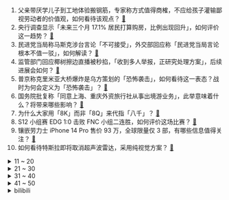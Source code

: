 1. 父亲带厌学儿子到工地体验搬钢筋，专家称方式值得商榷，不应给孩子灌输鄙视劳动者的价值观，如何看待该观点？ [:link:](https://www.zhihu.com/question/558327071)
2. 央行调查显示「未来三个月 17.1% 居民打算购房，比例出现回升」，如何评价这一趋势？ [:link:](https://www.zhihu.com/question/558411729)
3. 民进党当局称马斯克涉台言论「不可接受」，外交部回应称「民进党当局言论根本不值一驳」，如何解读？ [:link:](https://www.zhihu.com/question/558361339)
4. 监管部门回应椰树擦边直播被秒掐，「收到多人举报，正研究处理方案」，后续进展会如何？ [:link:](https://www.zhihu.com/question/558322135)
5. 普京称克里米亚大桥爆炸是乌方策划的「恐怖袭击」，如何看待这一表态？战时为何会定义为「恐怖袭击」？ [:link:](https://www.zhihu.com/question/558454878)
6. 国务院批复称「同意上海、重庆外资旅行社从事出境游业务」，此举意味着什么？将带来哪些影响？ [:link:](https://www.zhihu.com/question/558284328)
7. 为什么大家用「8K」而非「8Q」来代指「八千」？ [:link:](https://www.zhihu.com/question/557838170)
8. S12 小组赛 EDG 1:0 击败 FNC 小组二连胜，如何评价这场比赛？ [:link:](https://www.zhihu.com/question/558453984)
9. 镶嵌劳力士 iPhone 14 Pro 售价 93 万，全球限量仅 3 部，有哪些信息值得关注？ [:link:](https://www.zhihu.com/question/558305671)
10. 如何看待特斯拉即将取消超声波雷达，采用纯视觉方案？ [:link:](https://www.zhihu.com/question/558212074)
<details>
<summary>11 ~ 20</summary>

11. 为什么有人在不大的年纪里，会对万事万物心如止水？ [:link:](https://www.zhihu.com/question/557437551)
12. 有哪些寓意深刻的英文单词？ [:link:](https://www.zhihu.com/question/287749062)
13. 为什么《原神》中以中国为原型的璃月没有类似长城的设计？ [:link:](https://www.zhihu.com/question/558444173)
14. 有哪些道理是你处在低谷期才明白的？ [:link:](https://www.zhihu.com/question/479121439)
15. 黑龙江一中学收学生 20 元「树叶费」给植被保暖，教育局回应称系学校干事个人行为，如何看待这一行为？ [:link:](https://www.zhihu.com/question/558433485)
16. 为什么付出越多的父母，往往养不出感恩的孩子？ [:link:](https://www.zhihu.com/question/557114021)
17. 为什么电车跑高速更费电？ [:link:](https://www.zhihu.com/question/453540583)
18. 活到中年，有没有感觉能说知心话的人几乎为零？ [:link:](https://www.zhihu.com/question/557838978)
19. 在什么情况下，美国人可能和俄罗斯达成妥协，放弃乌克兰呢？ [:link:](https://www.zhihu.com/question/558453233)
20. 如何看待吉尔吉斯斯坦宣布取消「牢不可破的兄弟情-2022」联合演习 ？这透露了哪些信息？ [:link:](https://www.zhihu.com/question/558358464)
</details>
<details>
<summary>21 ~ 30</summary>

21. 能不能分享一个你的失败经验？ [:link:](https://www.zhihu.com/question/56101076)
22. 学习量化投资怎么入门，有哪些参考书籍? [:link:](https://www.zhihu.com/question/317643025)
23. 克里米亚大桥的损坏程度中国工业能力多久能修好？对我国桥梁建设有哪些启示？ [:link:](https://www.zhihu.com/question/558277344)
24. 援助给乌克兰的海马斯火箭炮，在美国属于什么级别的装备？ [:link:](https://www.zhihu.com/question/557966406)
25. 如何看待 9 月 50 家房企拿地总额环比增幅达 130.2% ？还有哪些数据细节值得关注？ [:link:](https://www.zhihu.com/question/558281219)
26. 丁克女子意外怀孕，家人喜极而泣，如何看待丁克的选择？生育权应当由谁来决定？ [:link:](https://www.zhihu.com/question/557394599)
27. 外交部回应克里米亚大桥发生爆炸起火，如何解读？ [:link:](https://www.zhihu.com/question/558360136)
28. 为什么守望先锋凉了，CS:GO还是很火? [:link:](https://www.zhihu.com/question/533039984)
29. 如何看待卢本伟疑似与赵梦玥和平分手，且称双方近年始终经济独立？ [:link:](https://www.zhihu.com/question/558204727)
30. 你对于 2022 年诺贝尔经济学奖的预测是什么？ [:link:](https://www.zhihu.com/question/520963193)
</details>
<details>
<summary>31 ~ 40</summary>

31. 在你看来，时间真的是治愈一切的良药吗？ [:link:](https://www.zhihu.com/question/558222572)
32. 为什么中国人对玉石情有独钟，而欧美人兴趣不浓？ [:link:](https://www.zhihu.com/question/21386973)
33. 人没钱了生活会变成什么样？ [:link:](https://www.zhihu.com/question/431361614)
34. 如何看待微软22年转正挂了所有日常实习生？ [:link:](https://www.zhihu.com/question/557506449)
35. 华为 Mate50 昆仑玻璃版本订单占 5 成，耐摔成为购机参考标准之一，这透露出了哪些信息？ [:link:](https://www.zhihu.com/question/553843511)
36. 2022 F1 日本大奖赛维斯塔潘夺冠并卫冕年度总冠军，佩雷兹勒克莱尔分列二三，如何评价这场比赛？ [:link:](https://www.zhihu.com/question/558304253)
37. 有房有车有存款，生活没有目标，过得浑浑噩噩怎么办？ [:link:](https://www.zhihu.com/question/558277897)
38. 克里米亚大桥起火，普京签署总统令要求加强刻赤海峡运输通道等基础设施的安保，具体措施有哪些？如何解读？ [:link:](https://www.zhihu.com/question/558272912)
39. 四川某公园禁止宠物狗进入，建议交 2 元保管费暂时「停」在电动车停车位，如何评价这种处理方式？ [:link:](https://www.zhihu.com/question/557529402)
40. 辈分高是怎样一种体验？ [:link:](https://www.zhihu.com/question/27725719)
</details>
<details>
<summary>41 ~ 50</summary>

41. 密西西比河水位降至十年最低，导致驳船运输中断，这将带来哪些影响？干旱的情况如何，原因是什么？ [:link:](https://www.zhihu.com/question/558466815)
42. 在家办公如何提高效率？哪些电子设备可以让居家办公更舒适？ [:link:](https://www.zhihu.com/question/558220693)
43. 18岁如果不读书能做什么?学什么? [:link:](https://www.zhihu.com/question/558320821)
44. 因涉嫌「严重不当行为」英国贸易大臣被解职， 如何看待英国新政府成立一个月已被丑闻所困扰？ [:link:](https://www.zhihu.com/question/558165259)
45. 2022 女排世锦赛中国女排 3 比 0 战胜比利时女排晋级八强，如何评价本场比赛？有哪些亮点？ [:link:](https://www.zhihu.com/question/558412224)
46. 为什么会有CPU"降压超频"这个概念，是谁提出来的，真的可行吗，直觉上和我的数模电信号知识相悖啊？ [:link:](https://www.zhihu.com/question/546466209)
47. 希腊重步兵方阵，马其顿重步兵方阵很强吗？如果遇到同时期的中国军队会怎么样？它们的作战原理一样吗？ [:link:](https://www.zhihu.com/question/390259913)
48. 我今年高二，不想摆烂，能不能给我提一点建议？ [:link:](https://www.zhihu.com/question/558241438)
49. 上海有哪些值得推荐的各个国家的特色餐馆？ [:link:](https://www.zhihu.com/question/21994656)
50. 如何评价《原神》寻味之旅——璃月食堂第一期？ [:link:](https://www.zhihu.com/question/558305508)
</details><details>
<summary>bilibili</summary>

1. 坚持热爱1万小时，就是普通人的逆袭捷径 [:link:](//www.bilibili.com/video/BV1ft4y1F7Bf)
2. 《原神》妮露角色PV——「曼舞流连」 [:link:](//www.bilibili.com/video/BV1NP411J7KM)
3. 居然在奶茶里，喝出指甲 [:link:](//www.bilibili.com/video/BV1eR4y197Xv)
4. 我本以为手打大铁锅已经是我的极限了，直到我遇到了手打牛肉丸.... [:link:](//www.bilibili.com/video/BV1NG4y1s7B3)
5. 【赵文卓踢刀】我真的劝了卓哥好久才勉强答应我说：那这次就不放剑气了吧！ [:link:](//www.bilibili.com/video/BV1cP41177FL)
6. 也许 这就是命 [:link:](//www.bilibili.com/video/BV1cT411N7MZ)
7. 哪个鬼才教你这么二创的？！DNA都给我创碎了！ [:link:](//www.bilibili.com/video/BV1fB4y1L7Se)
8. 广州.阿一鲍鱼   厨子探店¥700？ [:link:](//www.bilibili.com/video/BV12e4y1H7du)
9. 王老菊教你断剑奇侠（第二季01）- 雷氏侠义传 [:link:](//www.bilibili.com/video/BV1C8411x7wo)
10. 比完了，级别第五，对手很优秀，我继续努力，谢谢各位粉丝的支持。 [:link:](//www.bilibili.com/video/BV1C24y197f4)
<details>
<summary>11 ~ 20</summary>

11. 关于我家狗被困在板凳上一宿这件事…. [:link:](//www.bilibili.com/video/BV12e4y1i7pJ)
12. 破防！突然告诉女友我们要分开异地恋一年…她崩溃了？ [:link:](//www.bilibili.com/video/BV19e411j7RS)
13. 【Stray Kids】"CASE 143" M/V [:link:](//www.bilibili.com/video/BV1jG411E7jh)
14. 可我确实也会嫉妒啊... [:link:](//www.bilibili.com/video/BV1AT411N7LT)
15. 全世界最贵的炸猪排！500元！比脸还要大！到底有多好吃？ [:link:](//www.bilibili.com/video/BV1bt4y1c7TE)
16. 我要被这群记者笑死啦哈哈哈哈哈哈哈哈哈哈哈哈哈哈 [:link:](//www.bilibili.com/video/BV1oe4y1i7kZ)
17. 考研，但书被吃了…… [:link:](//www.bilibili.com/video/BV1ne411j7ci)
18. 国服也有十连五金啦！！ [:link:](//www.bilibili.com/video/BV1zV4y157Hb)
19. 《守望先锋》“归来”动画短片：雾子 [:link:](//www.bilibili.com/video/BV1324y197pm)
20. 别被网络上的猫骗了，这才是真实的猫叫🤣 [:link:](//www.bilibili.com/video/BV1MN4y1A7zg)
</details>
<details>
<summary>21 ~ 30</summary>

21. 只因兄弟结婚，我们整了个顶级好活 [:link:](//www.bilibili.com/video/BV1TW4y1H7zy)
22. 超市里3块钱一袋的东西，有人用命来捡 [:link:](//www.bilibili.com/video/BV1e24y197Co)
23. 好好同大家道个别吧，我要为小芋圆挣生活费去了 [:link:](//www.bilibili.com/video/BV1ZR4y1971B)
24. 再遛遛狗命没了 [:link:](//www.bilibili.com/video/BV1iW4y1n7RV)
25. “当我死后，世界开始爱我”| 𝓛𝓸𝓿𝓲𝓷𝓰 𝓥𝓲𝓷𝓬𝓮𝓷𝓽 [:link:](//www.bilibili.com/video/BV1bt4y1c7SG)
26. 出差回家发现三只猫都中毒了！连夜送去抢救才活下来 到底谁干的？ [:link:](//www.bilibili.com/video/BV1DT411P7gM)
27. 赛博朋克，但是真人版 [:link:](//www.bilibili.com/video/BV1Wd4y1q7zk)
28. 【十月霸权】转生成为魔剑亚托克斯~暗裔的奇妙冒险（第一集） [:link:](//www.bilibili.com/video/BV1MG4y1s79t)
29. 米其林推荐的北京烤鸭店，北京人吃了都说地道，每天排队两小时【怎么这么值ep52-四季民福】 [:link:](//www.bilibili.com/video/BV1914y1876N)
30. 百事可乐无糖X王者荣耀集结登场，劲爽出击 [:link:](//www.bilibili.com/video/BV1uG4y1s77V)
</details>
<details>
<summary>31 ~ 40</summary>

31. 没有任何悬念 [:link:](//www.bilibili.com/video/BV1jg411Y7Sh)
32. 被疫情偷走的时间，被我抢回来了。 [:link:](//www.bilibili.com/video/BV1Z14y187e8)
33. 当我找了一堆up主重考科目二，公布成绩的时候我傻眼了… [:link:](//www.bilibili.com/video/BV1fG4y1W7dN)
34. 一口气看完，死神1-366集！4小时大片！还记得月牙天冲吗？ [:link:](//www.bilibili.com/video/BV1NB4y1j7gr)
35. 【S12全球总决赛】小组赛 10月8日 Gen.G vs RNG [:link:](//www.bilibili.com/video/BV1pN4y1A7CC)
36. 家里每顿饭的量，让我觉得我找到了以后下岗再就业的出路 [:link:](//www.bilibili.com/video/BV1Ne4y1n71Z)
37. 妈妈！我要吃柚子！（不是我！！） [:link:](//www.bilibili.com/video/BV1oe4y1z7mi)
38. 护食这方面我没服过谁 [:link:](//www.bilibili.com/video/BV1Be411j7Qd)
39. 【丧病中配】如果2077的CV来配音《赛博朋克：边缘行者》（第二话） [:link:](//www.bilibili.com/video/BV1re4y1i7CD)
40. 没学过跳舞很屑T^T [:link:](//www.bilibili.com/video/BV1uR4y1o737)
</details>
<details>
<summary>41 ~ 50</summary>

41. 【罗伊Roi】Viva La Vida丨生命万岁 [:link:](//www.bilibili.com/video/BV19W4y1n7ni)
42. 我的致郁系爱情！ [:link:](//www.bilibili.com/video/BV1C24y197ze)
43. 【鬼畜电影】熊出没之熊心归去（79分钟完整版） [:link:](//www.bilibili.com/video/BV1Ae4y167UD)
44. 评分4.2！2022年度最抽象动画已经诞生！吐槽LoveLive星团第二季！ [:link:](//www.bilibili.com/video/BV16G411E7Ny)
45. 黑皮酷辣姐🆚白皮甜心妹 闺蜜衣橱/风格大互换 你pink哪一个？ [:link:](//www.bilibili.com/video/BV1uB4y1j7NX)
46. 这俩孩子非要给我展示才艺。 [:link:](//www.bilibili.com/video/BV1hT411P77Q)
47. 嘎… [:link:](//www.bilibili.com/video/BV1Fd4y1i7sR)
48. 聊聊最近超开心的事∠( ᐛ 」∠)＿ [:link:](//www.bilibili.com/video/BV1s24y197ix)
49. 大学生挣得都没农民工多，你为啥还要读书？？ [:link:](//www.bilibili.com/video/BV1QT411P7s7)
50. 这怎么就不是狗了？ [:link:](//www.bilibili.com/video/BV1wN4y1A7ok)
</details>
<details>
<summary>51 ~ 60</summary>

51. 等个红绿灯上蹿下跳的真热闹，二八大杠 [:link:](//www.bilibili.com/video/BV1Qe4y1i7ZA)
52. 自由落体的铁砧【太离谱了Ridiculous】 [:link:](//www.bilibili.com/video/BV1ce411T7LM)
53. 80岁了就别像个小孩子一样抢菜了 [:link:](//www.bilibili.com/video/BV1W8411x7pD)
54. 打扮成公主，假装公主病回老家，爸妈居然！！！ [:link:](//www.bilibili.com/video/BV1g8411x71q)
55. 现在好了！就连最后的灯也熄灭了！ [:link:](//www.bilibili.com/video/BV1At4y1c7i1)
56. 已经闹不住了！现在都CPU小孩了 [:link:](//www.bilibili.com/video/BV1Gd4y1B7kT)
57. 对不起各位今天没绷住 [:link:](//www.bilibili.com/video/BV11e4y1z792)
58. 贫穷限制了我的想象 [:link:](//www.bilibili.com/video/BV1vt4y1c73V)
59. 袁隆平：该吃几两干饭就吃几两干饭，搂底浆！ [:link:](//www.bilibili.com/video/BV1cT411N76s)
60. 羞耻营业 明早删！ [:link:](//www.bilibili.com/video/BV1P14y177yu)
</details>
<details>
<summary>61 ~ 70</summary>

61. 原来猫猫也有强迫症！ [:link:](//www.bilibili.com/video/BV1F24y1R7jk)
62. 没有人可以在我眼皮底下偷东西 [:link:](//www.bilibili.com/video/BV1JP411J7Pp)
63. 不怕小偷技术高，就怕小偷懂音乐 [:link:](//www.bilibili.com/video/BV1ue4y1q7ci)
64. 华农兄弟：国庆长假，陆陆续续的人来玩，宰鹅宰猪招待一下 [:link:](//www.bilibili.com/video/BV1DW4y1n7Jm)
65. 第一次去鬼畜区up主家，一不小心露出鸡脚...... [:link:](//www.bilibili.com/video/BV1UT411P7sR)
66. 把吉他灌满水，听起来像什么？ [:link:](//www.bilibili.com/video/BV1E8411x7m5)
67. 这五个神器确实强大…… [:link:](//www.bilibili.com/video/BV1m841147N8)
68. 好好的一个人，怎么就去上班了呢 [:link:](//www.bilibili.com/video/BV1we4y1q7Fb)
69. 笑死，新人进DOTA2连小兵都不会补？ [:link:](//www.bilibili.com/video/BV1ke411j72W)
70. 四视角看LBL撞车GNR，众神之战爆发，战歌接连响起，年度最强组排！ [:link:](//www.bilibili.com/video/BV1bt4y1c7LJ)
</details>
<details>
<summary>71 ~ 80</summary>

71. 正版星际穿越摇 [:link:](//www.bilibili.com/video/BV1gW4y1H74s)
72. 【高校冰淇淋】福师大学姐申请出战⚡️ [:link:](//www.bilibili.com/video/BV1J14y1h7aN)
73. 凌晨4点起床，就为了和广东人抢这个吃… [:link:](//www.bilibili.com/video/BV1St4y1c77Q)
74. 鸭子淋雨一动不动？ [:link:](//www.bilibili.com/video/BV1zG4y1H7kd)
75. 胆小者勿入 [:link:](//www.bilibili.com/video/BV14e4y1z7gn)
76. 技术对线: C919国产就造个壳, 有啥可嗨的？ [:link:](//www.bilibili.com/video/BV1bg411Y7HP)
77. 【苏星河】iOS16的正确用法，苹果今年真正的大招？ [:link:](//www.bilibili.com/video/BV1MN4y1A78t)
78. 磁吸眼镜了解一下 [:link:](//www.bilibili.com/video/BV1jG411E77u)
79. 纯享版细狗 [:link:](//www.bilibili.com/video/BV12N4y1A7HX)
80. 我打了10000局排位，只为这一局的胜利！！ [:link:](//www.bilibili.com/video/BV1D8411s7ty)
</details>
<details>
<summary>81 ~ 90</summary>

81. 《 吃 席 了 家 人 们 》 [:link:](//www.bilibili.com/video/BV1e24y1976u)
82. 爱运动的小哥哥一枚吖～ [:link:](//www.bilibili.com/video/BV1YD4y1y7JH)
83. 能同时载动三个师傅的大挽马要洗澡啦 [:link:](//www.bilibili.com/video/BV1uW4y1H7qw)
84. 江湖传言只需要三种材料即可实现《奶酪棒》自由？蚊师傅来一探真假！ [:link:](//www.bilibili.com/video/BV1He4y1n7tE)
85. 短暂的44秒是我对原神的全部理解 [:link:](//www.bilibili.com/video/BV1Te4y1n7rg)
86. 老师说的，确实有道理 [:link:](//www.bilibili.com/video/BV1re4y1n7Pd)
87. 用地雷战术让敌人知道这路有多难走 [:link:](//www.bilibili.com/video/BV1BV4y157P2)
88. 生猛江西辣让芬兰家人欲罢不能！被全菌宴惊艳到赞不绝口！饿到秒光盘！侄女恋情大结局揭秘！ [:link:](//www.bilibili.com/video/BV1BT411P7wb)
89. 截瘫消防员急需救命治疗，全网寻找这几位医生教授！！！ [:link:](//www.bilibili.com/video/BV198411x7XH)
90. 【白TV】0基础·DIY电脑装机教程2022-2025(完整版) [:link:](//www.bilibili.com/video/BV1N14y1h7fC)
</details>
<details>
<summary>91 ~ 100</summary>

91. 自助串串被仨战士破了记录！ [:link:](//www.bilibili.com/video/BV1bD4y1y7B1)
92. 【罗翔】正当防卫的尺度 [:link:](//www.bilibili.com/video/BV1sG4y1p789)
93. 当得了诺贝尔奖后第一天上班 全场掌声雷动，然后… [:link:](//www.bilibili.com/video/BV1yT411P7in)
94. 告诉我，你的罪…【修女COS】 [:link:](//www.bilibili.com/video/BV1wt4y1c7Lx)
95. 青春没有结束 我们永远风华正茂 [:link:](//www.bilibili.com/video/BV1Ke4y167sR)
96. 你一定没见过真正的五星观赏鱼 [:link:](//www.bilibili.com/video/BV11e4y1J7ZC)
97. 《 奇 怪 的 干 脆 面 增 加 了 》 [:link:](//www.bilibili.com/video/BV1cT411N7qE)
98. 关于我穿娜琏小黄裙在学校迎新打歌POP这件事 [:link:](//www.bilibili.com/video/BV1ut4y1c7rd)
99. 如何快速给猫剪指甲 [:link:](//www.bilibili.com/video/BV1F14y1776g)
100. 《 白 蛇 的 替 身 小 卖 部 》 [:link:](//www.bilibili.com/video/BV1ct4y1c7Dr)
</details></details>